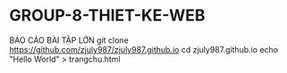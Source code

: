 # GROUP-8-THIET-KE-WEB
BÁO CÁO BÀI TẬP LỚN
git clone https://github.com/zjuly987/zjuly987.github.io
cd zjuly987.github.io
echo "Hello World" > trangchu.html
